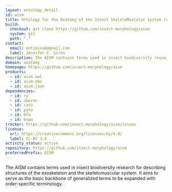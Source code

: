 ```yaml
---
layout: ontology_detail
id: aism
title: Ontology for the Anatomy of the Insect SkeletoMuscular system (AISM)
build:
  checkout: git clone https://github.com/insect-morphology/aism
  system: git
  path: "."
contact:
  email: entiminae@gmail.com
  label: Jennifer C. Girón
description: The AISM contains terms used in insect biodiversity research for describing structures of the exoskeleton and the skeletomuscular system. It aims to serve as the basic backbone of generalized terms to be expanded with order-specific terminology.
domain: anatomy
homepage: https://github.com/insect-morphology/aism
products:
  - id: aism.owl
  - id: aism.obo
  - id: aism.json
dependencies:
  - id: ro
  - id: uberon
  - id: caro
  - id: pato
  - id: bfo
  - id: bspo
tracker: https://github.com/insect-morphology/aism/issues
license:
  url: https://creativecommons.org/licenses/by/4.0/
  label: CC-BY 3.0
activity_status: active
repository: https://github.com/insect-morphology/aism
preferredPrefix: AISM
---
```


The AISM contains terms used in insect biodiversity research for describing structures of the exoskeleton and the skeletomuscular system. It aims to serve as the basic backbone of generalized terms to be expanded with order-specific terminology.
